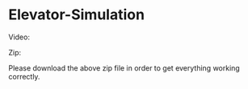 # Elevator-Simulation
Video: 

Zip: 

Please download the above zip file in order to get everything working correctly.
